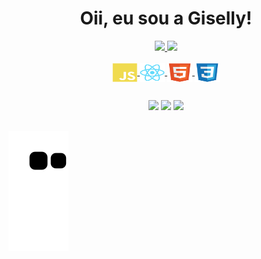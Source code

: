 <div align="center">
   <h1>Oii, eu sou a Giselly!</h1>  
 </div>

 


<div align="center">
  <a href="https://github.com/GisellyPereira">
  <img height="150em" src="https://github-readme-stats.vercel.app/api?username=GisellyPereira&show_icons=true&theme=dracula&include_all_commits=true&count_private=true"/>
  <img height="150em" src="https://github-readme-stats.vercel.app/api/top-langs/?username=GisellyPereira&layout=compact&langs_count=7&theme=dracula"/>
</div>
   
   <div align="center" ><br>
  <img align="center" alt="Giselly-Js" height="30" width="40" src="https://raw.githubusercontent.com/devicons/devicon/master/icons/javascript/javascript-plain.svg">
  <img align="center" alt="Giselly-React" height="30" width="40" src="https://raw.githubusercontent.com/devicons/devicon/master/icons/react/react-original.svg">
  <img align="center" alt="Giselly-HTML" height="30" width="40" src="https://raw.githubusercontent.com/devicons/devicon/master/icons/html5/html5-original.svg">
  <img align="center" alt="Giselly-CSS" height="30" width="40" src="https://raw.githubusercontent.com/devicons/devicon/master/icons/css3/css3-original.svg">
</div>
   
   
  ## 
<div align="center">
  <a href="https://www.instagram.com/giselly.ap_/"  target="_blank"><img src="https://img.shields.io/badge/-Instagram-%23E4405F?style=for-the-badge&logo=instagram&logoColor=white" target="_blank"></a>
  <a href = "mailto:giselly.avpereira@gmail.com"><img src="https://img.shields.io/badge/-Gmail-%23333?style=for-the-badge&logo=gmail&logoColor=white" target="_blank"></a>
  <a href="https://www.linkedin.com/in/giselly-pereira/" target="_blank"><img src="https://img.shields.io/badge/-LinkedIn-%230077B5?style=for-the-badge&logo=linkedin&logoColor=white" target="_blank"></a> 
</div>    
   
  
##

![snake gif](https://github.com/GisellyPereira/GisellyPereira/blob/output/github-contribution-grid-snake.svg)
  

